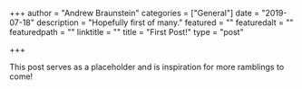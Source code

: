 +++
author = "Andrew Braunstein"
categories = ["General"]
date = "2019-07-18"
description = "Hopefully first of many."
featured = ""
featuredalt = ""
featuredpath = ""
linktitle = ""
title = "First Post!"
type = "post"

+++

This post serves as a placeholder and is inspiration for more ramblings to come!
